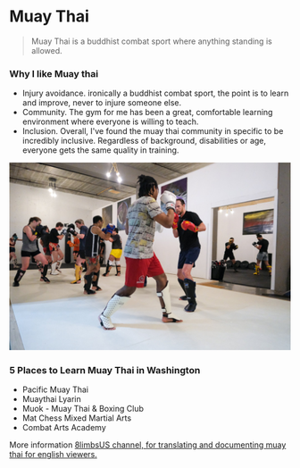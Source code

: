 # Muay Thai
> Muay Thai is a buddhist combat sport where anything standing is allowed.
### Why I like Muay thai
- Injury avoidance. ironically a buddhist combat sport, the point is to learn and improve, never to injure someone else.
- Community. The gym for me has been a great, comfortable learning environment where everyone is willing to teach.
- Inclusion. Overall, I've found the muay thai community in specific to be incredibly inclusive. 
Regardless of background, disabilities or age, everyone gets the same quality in training.

![fighters training in gym](capture.jpg)

### 5 Places to Learn Muay Thai in Washington
- Pacific Muay Thai
- Muaythai Lyarin
- Muok - Muay Thai & Boxing Club
- Mat Chess Mixed Martial Arts
- Combat Arts Academy

More information
[8limbsUS channel, for translating and documenting muay thai for english viewers.](https://www.youtube.com/@8limbsUs/videos)

